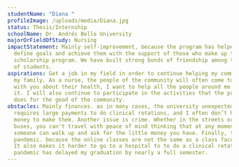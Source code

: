 ```yaml
---
studentName: "Diana "
profileImage: /uploads/media/Diana.jpg
status: Thesis/Internship
schoolName: Dr. Andrés Bello University
majorOrFieldOfStudy: Nursing
impactStatement: Mainly self-improvement, because the program has helped me to
  define goals and achieve them with the support of those who make up the
  scholarship program. We have built strong bonds of friendship among the group
  of students.
aspirations: Get a job in my field in order to continue helping my community and
  my family. As a nurse, the people of the community will often come to consult
  with you about their health, I want to help all the people around me who need
  it. I will also continue to participate in the activities that the program
  does for the good of the community.
obstacles: Mainly finances. as in many cases, the university unexpectedly
  requires large payments to do clinical rotations, and I often don’t have the
  money to make them. Another issue is crime. Whether in the streets or on
  buses, you can't travel with peace of mind thinking that at any moment,
  someone can walk up and ask for the little money you have. Finally, the
  pandemic. because the online classes are not the same as a class face-to-face.
  It also makes it harder to go to a hospital to to do a clinical rotation. The
  pandemic has delayed my graduation by nearly a full semester.
---
```

